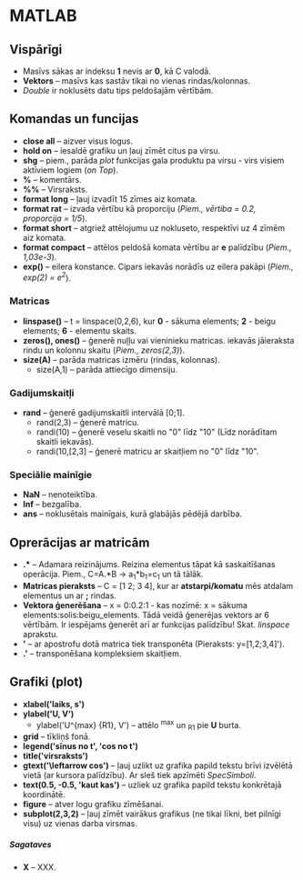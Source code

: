 # MATLAB
## Vispārīgi
- Masīvs sākas ar indeksu **1** nevis ar **0**, kā C valodā.  
- **Vektors** – masīvs kas sastāv tikai no vienas rindas/kolonnas.  
- *Double* ir noklusēts datu tips peldošajām vērtībām.  

## Komandas un funcijas
- **close all** – aizver visus logus.  
- **hold on** – iesaldē grafiku un ļauj zīmēt citus pa virsu.  
- **shg** – piem., parāda *plot* funkcijas gala produktu pa virsu - virs visiem aktīviem logiem (*on Top*).  
- **%** – komentārs.  
- **%%** – Virsraksts.  
- **format long** – ļauj izvadīt 15 zīmes aiz komata.   
- **format rat** – izvada vērtību kā proporciju (*Piem., vērtiba = 0.2, proporcija = 1/5*).  
- **format short** – atgriež attēlojumu uz nokluseto, respektīvi uz 4 zīmēm aiz komata.  
- **format compact** – attēlos peldošā komata vērtību ar **e** palīdzību (*Piem., 1,03e-3*).  
- **exp()** – eilera konstance. Cipars iekavās norādīs uz eilera pakāpi (*Piem., exp(2) = e<sup>2</sup>*).  

### Matricas
- **linspase()** – t = linspace(0,2,6), kur **0** - sākuma elements; **2** - beigu elements; **6** - elementu skaits.
- **zeros(), ones()** – ģenerē nuļļu vai vieninieku matricas. iekavās jāieraksta rindu un kolonnu skaitu (*Piem., zeros(2,3)*).  
- **size(A)** – parāda matricas izmēru (rindas, kolonnas).  
  - size(A,1) – parāda attiecīgo dimensiju.  

### Gadijumskaitļi
- **rand** – ģenerē gadijumskaitli intervālā \[0;1\].  
  - rand(2,3) – ģenerē matricu.  
  - randi(10) – ģenerē veselu skaitli no "0" līdz "10" (Līdz norādītam skaitli iekavās).  
  - randi(10,\[2,3\] – ģenerē matricu ar skaitļiem no "0" līdz "10".  

### Speciālie mainīgie
- **NaN** – nenoteiktība.  
- **Inf** – bezgalība.  
- **ans** – noklusētais mainīgais, kurā glabājās pēdējā darbība.  

## Oprerācijas ar matricām
- **.\*** – Adamara reizinājums. Reizina elementus tāpat kā saskaitīšanas operācija. Piem., C=A.\*B -> a<sub>1</sub>\*b<sub>1</sub>=c<sub>1</sub> un tā tālāk.  
- **Matricas pieraksts** – C = \[1 2; 3 4\], kur ar **atstarpi/komatu** mēs atdalam elementus un ar **;** rindas.
- **Vektora ģenerēšana** – x = 0:0.2:1 - kas nozīmē: x = sākuma elements:solis:beigu_elements. Tādā veidā ģenerējas vektors ar 6 vērtībām. Ir iespējams ģenerēt arī ar funkcijas palīdzību! Skat. *linspace* aprakstu.    
- **'** – ar apostrofu dotā matrica tiek transponēta (Pieraksts: y=\[1,2;3,4\]').  
- **.'** – transponēšana kompleksiem skaitļiem.  


## Grafiki (plot)
- **xlabel('laiks, s')**  
- **ylabel('U, V')**
  - ylabel('U^{max} {R1}, V') – attēlo <sup>max</sup> un <sub>R1</sub> pie **U** burta.  
- **grid** – tīkliņš fonā.  
- **legend('sīnus no t', 'cos no t')**  
- **title('virsraksts')**  
- **gtext('\leftarrow cos')** – ļauj uzlikt uz grafika papild tekstu brīvi izvēlētā vietā (ar kursora palīdzību). Ar sleš tiek apzīmēti *SpecSimboli*.  
- **text(0.5, -0.5, 'kaut kas')** – uzliek uz grafika papild tekstu konkrētajā koordinātē.  
- **figure** – atver logu grafiku zīmēšanai.  
- **subplot(2,3,2)** – ļauj zīmēt vairākus grafikus (ne tikai līkni, bet pilnīgi visu) uz vienas darba virsmas.  

##### Sagataves
- **X** – XXX.  
